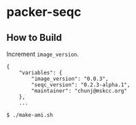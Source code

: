 # packer-seqc

## How to Build

Increment `image_version`.

```
{
    "variables": {
        "image_version": "0.0.3",
        "seqc_version": "0.2.3-alpha.1",
        "maintainer": "chunj@mskcc.org"
    },
    ...
```

```bash
$ ./make-ami.sh
```
